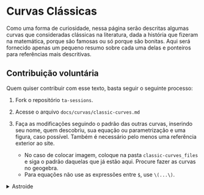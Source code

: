 # Curvas Clássicas

Como uma forma de curiosidade, nessa página serão descritas algumas curvas que
consideradas clássicas na literatura, dada a história que fizeram na
matemática, porque são famosas ou só porque são bonitas. Aqui será fornecido
apenas um pequeno resumo sobre cada uma delas e ponteiros para referências
mais descritivas. 

## Contribuição voluntária

Quem quiser contribuir com esse texto, basta seguir o seguinte processo: 

1. Fork o repositório `ta-sessions`. 
2. Acesse o arquivo `docs/curvas/classic-curves.md`
3. Faça as modificações seguindo o padrão das outras curvas, inserindo seu
   nome, quem descobriu, sua equação ou parametrização e uma figura, caso
   possível. Também é necessário pelo menos uma referência exterior ao site. 
   
      - No caso de colocar imagem, coloque na pasta `classic-curves_files` e
        siga o padrão daquelas que já estão aqui. Procure fazer as curvas no
        geogebra. 
      - Para equações não use as expressões entre `$`, use `\(...\)`. 

<details>
  <summary>Astroide</summary>
  
<table style="width:100%">
  <tr>
    <th>Descrição</th><th>Equação</th><th>Gráfico</th>
  </tr>
  <tr>
    <td  style="vertical-align:middle;">A astroide foi discutida primeiramente pelo matemático Roemer em 1674 como busca para a melhor forma do dente da engrenagem. Ela é chamada algumas vezes de <i> tetracúspide </i> devido às quatro cúspides (ponta). Ela ganhou esse nome apenas em 1838 em um livro de Vienna. A equação propriamente foi descrita em cartas de Leibniz. Ela é o lugar geométrico de um ponto em uma circunferência que rola em uma circunferência maior de raio \(a\). <a href="http://xahlee.info/SpecialPlaneCurves_dir/Astroid_dir/astroid.pdf">Referência</a>.
    </td>
    <td style="vertical-align:middle;">
    \(x^{2/3} + y^{2/3} = a^{2/3}\)
    </td>
    <td><img src="/ta-sessions/curvas/classic-curves_files/astroid.svg" width = 400></td>
  </tr> 
</table>

</details>


